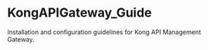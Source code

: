 # KongAPIGateway_Guide

Installation and configuration guidelines for Kong API Management Gateway. 
